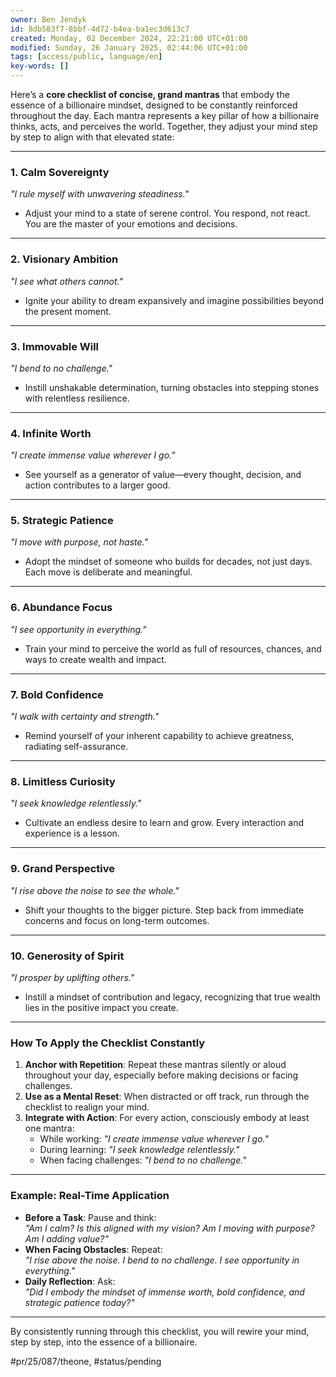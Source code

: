 ```yaml
---
owner: Ben Jendyk
id: 8db583f7-8bbf-4d72-b4ea-ba1ec3d613c7
created: Monday, 02 December 2024, 22:21:00 UTC+01:00
modified: Sunday, 26 January 2025, 02:44:06 UTC+01:00
tags: [access/public, language/en]
key-words: []
---
```


Here’s a **core checklist of concise, grand mantras** that embody the essence of a billionaire mindset, designed to be constantly reinforced throughout the day. Each mantra represents a key pillar of how a billionaire thinks, acts, and perceives the world. Together, they adjust your mind step by step to align with that elevated state:

---

### **1. Calm Sovereignty**

*"I rule myself with unwavering steadiness."*  
- Adjust your mind to a state of serene control. You respond, not react. You are the master of your emotions and decisions.

---

### **2. Visionary Ambition**

*"I see what others cannot."*  
- Ignite your ability to dream expansively and imagine possibilities beyond the present moment.

---

### **3. Immovable Will**

*"I bend to no challenge."*  
- Instill unshakable determination, turning obstacles into stepping stones with relentless resilience.

---

### **4. Infinite Worth**

*"I create immense value wherever I go."*  
- See yourself as a generator of value—every thought, decision, and action contributes to a larger good.

---

### **5. Strategic Patience**

*"I move with purpose, not haste."*  
- Adopt the mindset of someone who builds for decades, not just days. Each move is deliberate and meaningful.

---

### **6. Abundance Focus**

*"I see opportunity in everything."*  
- Train your mind to perceive the world as full of resources, chances, and ways to create wealth and impact.

---

### **7. Bold Confidence**

*"I walk with certainty and strength."*  
- Remind yourself of your inherent capability to achieve greatness, radiating self-assurance.

---

### **8. Limitless Curiosity**

*"I seek knowledge relentlessly."*  
- Cultivate an endless desire to learn and grow. Every interaction and experience is a lesson.

---

### **9. Grand Perspective**

*"I rise above the noise to see the whole."*  
- Shift your thoughts to the bigger picture. Step back from immediate concerns and focus on long-term outcomes.

---

### **10. Generosity of Spirit**

*"I prosper by uplifting others."*  
- Instill a mindset of contribution and legacy, recognizing that true wealth lies in the positive impact you create.

---

### **How To Apply the Checklist Constantly**

1. **Anchor with Repetition**: Repeat these mantras silently or aloud throughout your day, especially before making decisions or facing challenges.
2. **Use as a Mental Reset**: When distracted or off track, run through the checklist to realign your mind.
3. **Integrate with Action**: For every action, consciously embody at least one mantra:
	- While working: *"I create immense value wherever I go."*
	- During learning: *"I seek knowledge relentlessly."*
	- When facing challenges: *"I bend to no challenge."*

---

### **Example: Real-Time Application**

- **Before a Task**: Pause and think:  
  *"Am I calm? Is this aligned with my vision? Am I moving with purpose? Am I adding value?"*
- **When Facing Obstacles**: Repeat:  
  *"I rise above the noise. I bend to no challenge. I see opportunity in everything."*
- **Daily Reflection**: Ask:  
  *"Did I embody the mindset of immense worth, bold confidence, and strategic patience today?"*

---

By consistently running through this checklist, you will rewire your mind, step by step, into the essence of a billionaire.


#pr/25/087/theone, #status/pending